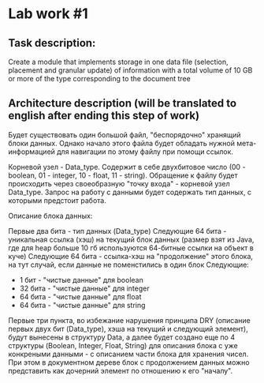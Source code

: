 # Lab work #1
## Task description: 
Create a module that implements storage in one data file (selection, placement and granular
update) of information with a total volume of 10 GB or more of the type corresponding to the document tree

## Architecture description (will be translated to english after ending this step of work)

Будет существовать один большой файл, "беспорядочно" хранящий блоки данных. Однако начало этого файла будет обладать нужной мета-информацией
для навигации по этому файлу при помощи ссылок.

Корневой узел - Data_type. Содержит в себе двухбитовое число (00 - boolean, 01 - integer, 10 - float, 11 - string). Обращение к файлу будет происходить через своеобразную "точку входа" -
корневой узел Data_type. Запрос на работу с данными будет содержать тип данных, с которыми предстоит работа.

Описание блока данных:

Первые два бита - тип данных (Data_type)
Следующие 64 бита - уникальная ссылка (хэш) на текущий блок данных (размер взят из Java, где для heap больше 10 гб используются 64-битные ссылки на объект в куче)
Следующие 64 бита - ссылка-хэш на "продолжение" этого блока, на тут случай, если данные не поменстились в один блок
Следующие:
  * 1 бит - "чистые данные" для boolean
  * 32 бита - "чистые данные" для integer
  * 64 бита - "чистые данные" для float
  * 64 бита - "чистые данные" для string

Первые три пункта, во избежание нарушения принципа DRY (описание первых двух бит (Data_type), хэша на текущий и следующий элемент), будут вынесены в структуру Data, а далее будет создано еще по 4 структуры (Boolean, Integer, Float, String) для описания блока с уже конкреными данными - с описанием части блока для хранения чисел. При этом в документном дереве блок с продолжением данных можно представить как дочерний элемент по отношению к его "началу".
